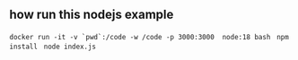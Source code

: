 ## how run this nodejs example
```docker run -it -v `pwd`:/code -w /code -p 3000:3000  node:18 bash ```
```npm install ```
```node index.js```
